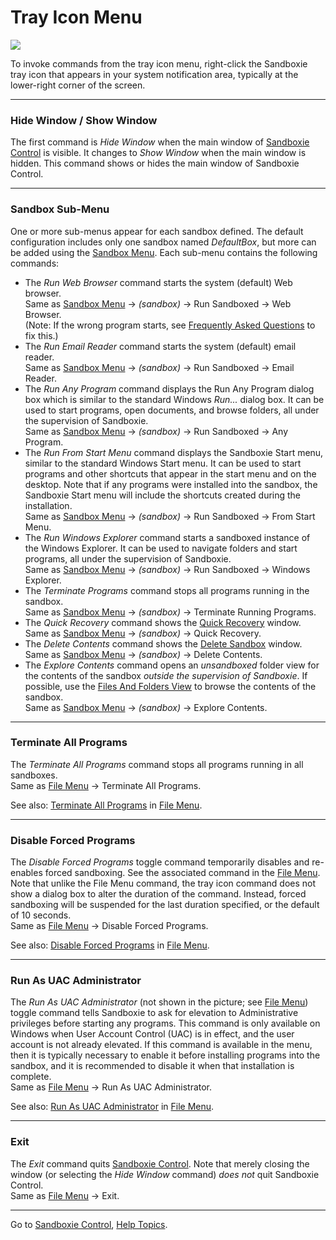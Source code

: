 # Tray Icon Menu

![](../Media/TrayPopupMenu.png)

To invoke commands from the tray icon menu, right-click the Sandboxie tray icon that appears in your system notification area, typically at the lower-right corner of the screen.

* * *

### Hide Window / Show Window

The first command is _Hide Window_ when the main window of [Sandboxie Control](SandboxieControl.md) is visible. It changes to _Show Window_ when the main window is hidden. This command shows or hides the main window of Sandboxie Control.

* * *

### Sandbox Sub-Menu

One or more sub-menus appear for each sandbox defined. The default configuration includes only one sandbox named _DefaultBox_, but more can be added using the [Sandbox Menu](SandboxMenu.md). Each sub-menu contains the following commands:

*   The _Run Web Browser_ command starts the system (default) Web browser.<br>
    Same as [Sandbox Menu](SandboxMenu.md) -> _(sandbox)_ -> Run Sandboxed -> Web Browser.<br>
    (Note: If the wrong program starts, see [Frequently Asked Questions](FrequentlyAskedQuestions.md#why-does-the-wrong-program-start-when-i-run-my-default-web-browser-sandboxed) to fix this.)
*   The _Run Email Reader_ command starts the system (default) email reader.<br>
    Same as [Sandbox Menu](SandboxMenu.md) -> _(sandbox)_ -> Run Sandboxed -> Email Reader.
*   The _Run Any Program_ command displays the Run Any Program dialog box which is similar to the standard Windows _Run..._ dialog box. It can be used to start programs, open documents, and browse folders, all under the supervision of Sandboxie.<br>
    Same as [Sandbox Menu](SandboxMenu.md) -> _(sandbox)_ -> Run Sandboxed -> Any Program.
*   The _Run From Start Menu_ command displays the Sandboxie Start menu, similar to the standard Windows Start menu. It can be used to start programs and other shortcuts that appear in the start menu and on the desktop. Note that if any programs were installed into the sandbox, the Sandboxie Start menu will include the shortcuts created during the installation.<br>
    Same as [Sandbox Menu](SandboxMenu.md) -> _(sandbox)_ -> Run Sandboxed -> From Start Menu.
*   The _Run Windows Explorer_ command starts a sandboxed instance of the Windows Explorer. It can be used to navigate folders and start programs, all under the supervision of Sandboxie.<br>
    Same as [Sandbox Menu](SandboxMenu.md) -> _(sandbox)_ -> Run Sandboxed -> Windows Explorer.
*   The _Terminate Programs_ command stops all programs running in the sandbox.<br>
    Same as [Sandbox Menu](SandboxMenu.md) -> _(sandbox)_ -> Terminate Running Programs.
*   The _Quick Recovery_ command shows the [Quick Recovery](QuickRecovery.md) window.<br>
    Same as [Sandbox Menu](SandboxMenu.md) -> _(sandbox)_ -> Quick Recovery.
*   The _Delete Contents_ command shows the [Delete Sandbox](DeleteSandbox.md) window.<br>
    Same as [Sandbox Menu](SandboxMenu.md) -> _(sandbox)_ -> Delete Contents.
*   The _Explore Contents_ command opens an _unsandboxed_ folder view for the contents of the sandbox _outside the supervision of Sandboxie_. If possible, use the [Files And Folders View](FilesAndFoldersView.md) to browse the contents of the sandbox.<br>
    Same as [Sandbox Menu](SandboxMenu.md) -> _(sandbox)_ -> Explore Contents.

* * *

### Terminate All Programs

The _Terminate All Programs_ command stops all programs running in all sandboxes.<br>
Same as [File Menu](FileMenu.md) -> Terminate All Programs.

See also: [Terminate All Programs](FileMenu.md#terminate-all-programs) in [File Menu](FileMenu.md).

* * *

### Disable Forced Programs

The _Disable Forced Programs_ toggle command temporarily disables and re-enables forced sandboxing. See the associated command in the [File Menu](FileMenu.md). Note that unlike the File Menu command, the tray icon command does not show a dialog box to alter the duration of the command. Instead, forced sandboxing will be suspended for the last duration specified, or the default of 10 seconds.<br>
Same as [File Menu](FileMenu.md) -> Disable Forced Programs.

See also: [Disable Forced Programs](FileMenu.md#disable-forced-programs) in [File Menu](FileMenu.md).

* * *

### Run As UAC Administrator

The _Run As UAC Administrator_ (not shown in the picture; see [File Menu](FileMenu.md)) toggle command tells Sandboxie to ask for elevation to Administrative privileges before starting any programs. This command is only available on Windows when User Account Control (UAC) is in effect, and the user account is not already elevated. If this command is available in the menu, then it is typically necessary to enable it before installing programs into the sandbox, and it is recommended to disable it when that installation is complete.<br>
Same as [File Menu](FileMenu.md) -> Run As UAC Administrator.

See also: [Run As UAC Administrator](FileMenu.md#run-as-uac-administrator) in [File Menu](FileMenu.md).

* * *

### Exit

The _Exit_ command quits [Sandboxie Control](SandboxieControl.md). Note that merely closing the window (or selecting the _Hide Window_ command) _does not_ quit Sandboxie Control.<br>
Same as [File Menu](FileMenu.md) -> Exit.

* * *

Go to [Sandboxie Control](SandboxieControl.md#menus), [Help Topics](HelpTopics.md).
